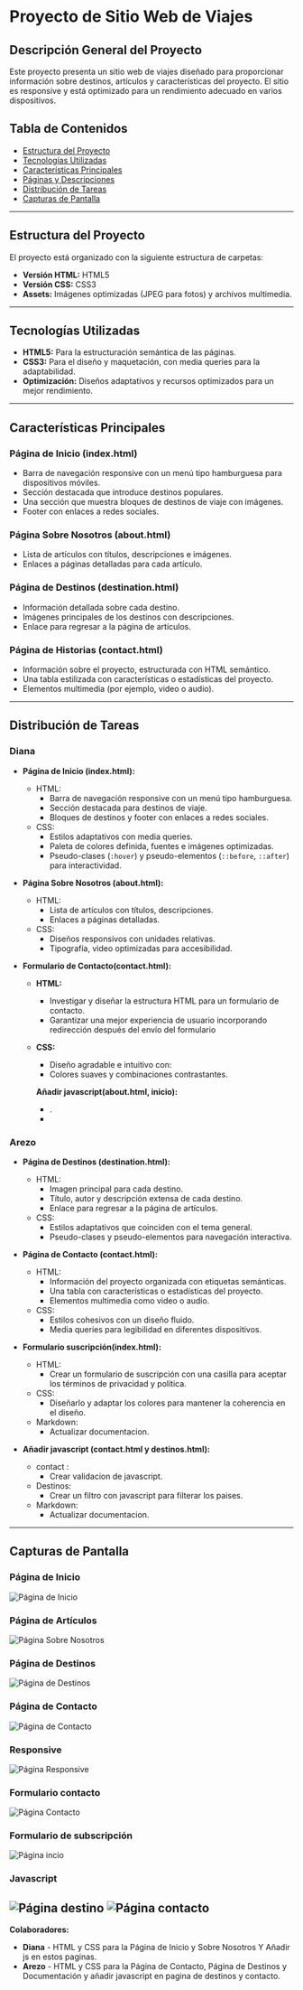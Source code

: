 # Proyecto de Sitio Web de Viajes

## Descripción General del Proyecto
Este proyecto presenta un sitio web de viajes diseñado para proporcionar información sobre destinos, artículos y características del proyecto. El sitio es responsive y está optimizado para un rendimiento adecuado en varios dispositivos.

## Tabla de Contenidos
- [Estructura del Proyecto](#estructura-del-proyecto)
- [Tecnologías Utilizadas](#tecnologías-utilizadas)
- [Características Principales](#características-principales)
- [Páginas y Descripciones](#páginas-y-descripciones)
- [Distribución de Tareas](#distribución-de-tareas)
- [Capturas de Pantalla](#capturas-de-pantalla)

---

## Estructura del Proyecto
El proyecto está organizado con la siguiente estructura de carpetas:

- **Versión HTML:** HTML5
- **Versión CSS:** CSS3
- **Assets:** Imágenes optimizadas (JPEG para fotos) y archivos multimedia.

---

## Tecnologías Utilizadas
- **HTML5:** Para la estructuración semántica de las páginas.
- **CSS3:** Para el diseño y maquetación, con media queries para la adaptabilidad.
- **Optimización:** Diseños adaptativos y recursos optimizados para un mejor rendimiento.

---

## Características Principales
### Página de Inicio (index.html)
- Barra de navegación responsive con un menú tipo hamburguesa para dispositivos móviles.
- Sección destacada que introduce destinos populares.
- Una sección que muestra bloques de destinos de viaje con imágenes.
- Footer con enlaces a redes sociales.

### Página Sobre Nosotros (about.html)
- Lista de artículos con títulos, descripciones e imágenes.
- Enlaces a páginas detalladas para cada artículo.

### Página de Destinos (destination.html)
- Información detallada sobre cada destino.
- Imágenes principales de los destinos con descripciones.
- Enlace para regresar a la página de artículos.

### Página de Historias (contact.html)
- Información sobre el proyecto, estructurada con HTML semántico.
- Una tabla estilizada con características o estadísticas del proyecto.
- Elementos multimedia (por ejemplo, video o audio).

---

## Distribución de Tareas
### **Diana**
- **Página de Inicio (index.html):**
  - HTML:
    - Barra de navegación responsive con un menú tipo hamburguesa.
    - Sección destacada para destinos de viaje.
    - Bloques de destinos y footer con enlaces a redes sociales.
  - CSS:
    - Estilos adaptativos con media queries.
    - Paleta de colores definida, fuentes e imágenes optimizadas.
    - Pseudo-clases (`:hover`) y pseudo-elementos (`::before`, `::after`) para interactividad.

- **Página Sobre Nosotros (about.html):**
  - HTML:
    - Lista de artículos con títulos, descripciones.
    - Enlaces a páginas detalladas.
  - CSS:
    - Diseños responsivos con unidades relativas.
    - Tipografía, video optimizadas para accesibilidad.
- **Formulario de Contacto(contact.html):**
  - **HTML:**
    - Investigar y diseñar la estructura HTML para un formulario de contacto.
    - Garantizar una mejor experiencia de usuario incorporando redirección después del envío del formulario
  - **CSS:**
    - Diseño agradable e intuitivo con:
    - Colores suaves y combinaciones contrastantes.
    

    **Añadir javascript(about.html, inicio):**

    - .
    - 
 
### **Arezo**
- **Página de Destinos (destination.html):**
  - HTML:
    - Imagen principal para cada destino.
    - Título, autor y descripción extensa de cada destino.
    - Enlace para regresar a la página de artículos.
  - CSS:
    - Estilos adaptativos que coinciden con el tema general.
    - Pseudo-clases y pseudo-elementos para navegación interactiva.

- **Página de Contacto (contact.html):**
  - HTML:
    - Información del proyecto organizada con etiquetas semánticas.
    - Una tabla con características o estadísticas del proyecto.
    - Elementos multimedia como video o audio.
  - CSS:
    - Estilos cohesivos con un diseño fluido.
    - Media queries para legibilidad en diferentes dispositivos.

- **Formulario suscripción(index.html):**
  - HTML:
    - Crear un formulario de suscripción con una casilla para aceptar los términos de privacidad y política.
  - CSS:
    - Diseñarlo y adaptar los colores para mantener la coherencia en el diseño.
  - Markdown:
    - Actualizar documentacion.
   
- **Añadir javascript (contact.html y destinos.html):**
  - contact :
    - Crear validacion de javascript.
  - Destinos:
    - Crear un filtro con javascript para filterar los paises.
  - Markdown:
    - Actualizar documentacion.
---

## Capturas de Pantalla
### Página de Inicio
![Página de Inicio](img/home.png)

### Página de Artículos
![Página Sobre Nosotros](img/about.jpg)

### Página de Destinos
![Página de Destinos](img/destination.png)

### Página de Contacto
![Página de Contacto](img/contact.png)

### Responsive
![Página Responsive](img/responsive.png)

### Formulario contacto
![Página Contacto](img/contacto.png)

### Formulario de subscripción
![Página incio](img/Subscription.png)

### Javascript
![Página destino](img/image.png)
![Página contacto](img/image1.png)
---

**Colaboradores:**
- **Diana** - HTML y CSS para la Página de Inicio y Sobre Nosotros Y Añadir js en estos paginas.
- **Arezo** - HTML y CSS para la Página de Contacto, Página de Destinos y Documentación y añadir javascript en pagina de destinos y contacto.